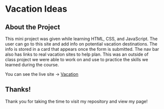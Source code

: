 # Vacation Ideas

## About the Project
This mini project was given while learning HTML, CSS, and JavaScript. The user can go to this site and add info on potential vacation destinations. The info is stored in a card that appears once the form is submitted. The nav bar also has links to real vacation sites to help plan. This was an outside of class project we were able to work on and use to practice the skills we learned during the course. 

You can see the live site -> [Vacation](https://brandi-jeff.github.io/vacation-ideas/)

## Thanks!
Thank you for taking the time to visit my repository and view my page!
